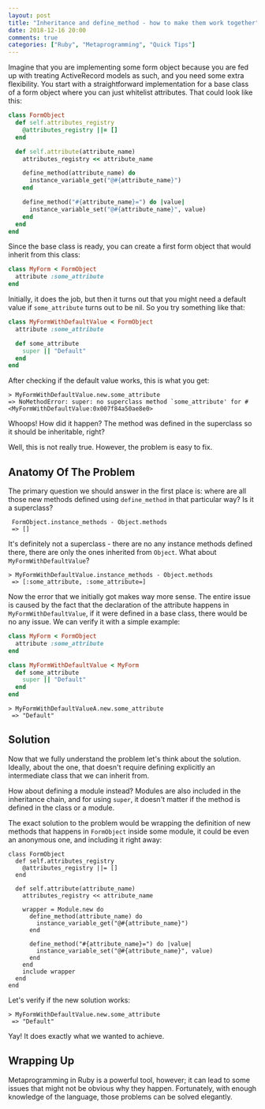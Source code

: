 ```yaml
---
layout: post
title: "Inheritance and define_method - how to make them work together"
date: 2018-12-16 20:00
comments: true
categories: ["Ruby", "Metaprogramming", "Quick Tips"]
---
```


Imagine that you are implementing some form object because you are fed up with treating ActiveRecord models as such, and you need some extra flexibility. You start with a straightforward implementation for a base class of a form object where you can just whitelist attributes. That could look like this:

``` rb
class FormObject
  def self.attributes_registry
    @attributes_registry ||= []
  end

  def self.attribute(attribute_name)
    attributes_registry << attribute_name

    define_method(attribute_name) do
      instance_variable_get("@#{attribute_name}")
    end

    define_method("#{attribute_name}=") do |value|
      instance_variable_set("@#{attribute_name}", value)
    end
  end
end
```

Since the base class is ready, you can create a first form object that would inherit from this class:

``` rb
class MyForm < FormObject
  attribute :some_attribute
end
```

Initially, it does the job, but then it turns out that you might need a default value if `some_attribute` turns out to be nil. So you try something like that:

``` rb
class MyFormWithDefaultValue < FormObject
  attribute :some_attribute

  def some_attribute
    super || "Default"
  end
end
```

After checking if the default value works, this is what you get:

```
> MyFormWithDefaultValue.new.some_attribute
=> NoMethodError: super: no superclass method `some_attribute' for #<MyFormWithDefaultValue:0x007f84a50ae8e0>
```

Whoops! How did it happen? The method was defined in the superclass so it should be inheritable, right?

Well, this is not really true. However, the problem is easy to fix.

<!--more-->

## Anatomy Of The Problem

The primary question we should answer in the first place is: where are all those new methods defined using `define_method` in that particular way? Is it a superclass?

```
 FormObject.instance_methods - Object.methods
 => []
```

It's definitely not a superclass - there are no any instance methods defined there, there are only the ones inherited from `Object`. What about `MyFormWithDefaultValue`?

```
> MyFormWithDefaultValue.instance_methods - Object.methods
 => [:some_attribute, :some_attribute=]
```

Now the error that we initially got makes way more sense. The entire issue is caused by the fact that the declaration of the attribute happens in `MyFormWithDefaultValue`, if it were defined in a base class, there would be no any issue. We can verify it with a simple example:

``` rb
class MyForm < FormObject
  attribute :some_attribute
end

class MyFormWithDefaultValue < MyForm
  def some_attribute
    super || "Default"
  end
end
```

```
> MyFormWithDefaultValueA.new.some_attribute
 => "Default"
```


## Solution

Now that we fully understand the problem let's think about the solution. Ideally, about the one, that doesn't require defining explicitly an intermediate class that we can inherit from.

How about defining a module instead? Modules are also included in the inheritance chain, and for using `super`, it doesn't matter if the method is defined in the class or a module.

The exact solution to the problem would be wrapping the definition of new methods that happens in `FormObject` inside some module, it could be even an anonymous one, and including it right away:

```
class FormObject
  def self.attributes_registry
    @attributes_registry ||= []
  end

  def self.attribute(attribute_name)
    attributes_registry << attribute_name

    wrapper = Module.new do
      define_method(attribute_name) do
        instance_variable_get("@#{attribute_name}")
      end

      define_method("#{attribute_name}=") do |value|
        instance_variable_set("@#{attribute_name}", value)
      end
    end
    include wrapper
  end
end
```


Let's verify if the new solution works:

```
> MyFormWithDefaultValue.new.some_attribute
 => "Default"

```

Yay! It does exactly what we wanted to achieve.

## Wrapping Up

Metaprogramming in Ruby is a powerful tool, however; it can lead to some issues that might not be obvious why they happen. Fortunately, with enough knowledge of the language, those problems can be solved elegantly.
